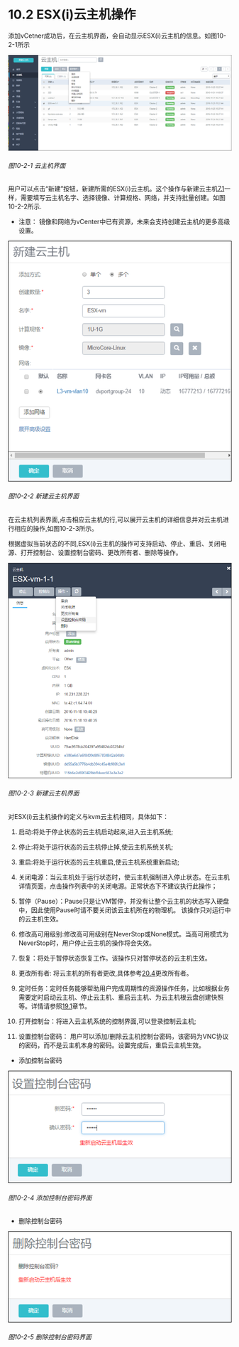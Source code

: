 # 10.2 ESX(i)云主机操作

添加vCetner成功后，在云主机界面，会自动显示ESX(i)云主机的信息。如图10-2-1所示

![png](../images/10-2-1.png "图10-2-1 云主机界面")

###### 图10-2-1 云主机界面

用户可以点击“新建”按钮，新建所需的ESX(i)云主机。这个操作与新建云主机[7.1](/VM/new-vm.md)一样，需要填写云主机名字、选择镜像、计算规格、网络，并支持批量创建。如图10-2-2所示.
* 注意： 镜像和网络为vCenter中已有资源，未来会支持创建云主机的更多高级设置。

![png](../images/10-2-2.png    "图10-2-2 新建云主机界面")

###### 图10-2-2 新建云主机界面

在云主机列表界面,点击相应云主机的行,可以展开云主机的详细信息并对云主机进行相应的操作,如图10-2-3所示。

根据虚拟当前状态的不同,ESX(i)云主机的操作可支持启动、停止、重启、关闭电源、打开控制台、设置控制台密码、更改所有者、删除等操作。

![png](../images/10-2-3.png "图10-2-3 新建云主机界面")

###### 图10-2-3 新建云主机界面

对ESX(i)云主机操作的定义与kvm云主机相同，具体如下：

1. 启动:将处于停止状态的云主机启动起来,进入云主机系统;

2. 停止:将处于运行状态的云主机停止掉,使云主机系统关机;

3. 重启:将处于运行状态的云主机重启,使云主机系统重新启动;

4. 关闭电源：当云主机处于运行状态时，使云主机强制进入停止状态。在云主机详情页面，点击操作列表中的关闭电源。正常状态下不建议执行此操作；

5. 暂停（Pause）：Pause只是让VM暂停，并没有让整个云主机的状态写入硬盘中，因此使用Pause时请不要关闭该云主机所在的物理机。 该操作只对运行中的云主机生效。

6. 修改高可用级别:修改高可用级别在NeverStop或None模式。当高可用模式为NeverStop时，用户停止云主机的操作将会失效。

7. 恢复：将处于暂停状态恢复工作。该操作只对暂停状态的云主机生效。

8. 更改所有者: 将云主机的所有者更改,具体参考[20.4](/User-MN/change-owner.md)更改所有者。

9. 定时任务：定时任务能够帮助用户完成周期性的资源操作任务，比如根据业务需要定时启动云主机、停止云主机、重启云主机、为云主机根云盘创建快照等。详情请参照[19.1](/Schedule/vm-schedule.md)章节。

10. 打开控制台：将进入云主机系统的控制界面,可以登录控制云主机;

11. 设置控制台密码：
用户可以添加\/删除云主机控制台密码，该密码为VNC协议的密码，而不是云主机本身的密码。设置完成后，重启云主机生效。

* 添加控制台密码

![png](../images/10-2-4.png "图10-2-4 添加控制台密码界面")

###### 图10-2-4 添加控制台密码界面

* 删除控制台密码

![png](../images/10-2-5.png "图10-2-5 删除控制台密码界面")

###### 图10-2-5 删除控制台密码界面